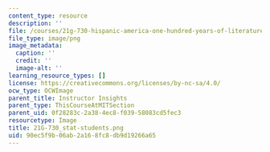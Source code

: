 ```yaml
---
content_type: resource
description: ''
file: /courses/21g-730-hispanic-america-one-hundred-years-of-literature-and-film-spring-2014/90ec5f9b06ab2a168fc8db9d19266a65_21G-730_stat-students.png
file_type: image/png
image_metadata:
  caption: ''
  credit: ''
  image-alt: ''
learning_resource_types: []
license: https://creativecommons.org/licenses/by-nc-sa/4.0/
ocw_type: OCWImage
parent_title: Instructor Insights
parent_type: ThisCourseAtMITSection
parent_uid: 0f28283c-2a38-4ec8-f039-58083cd5fec3
resourcetype: Image
title: 21G-730_stat-students.png
uid: 90ec5f9b-06ab-2a16-8fc8-db9d19266a65
---
```

